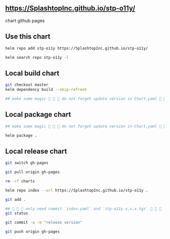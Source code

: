 ##  https://SplashtopInc.github.io/stp-o11y/
chart github pages

## Use this chart
```bash
helm repo add stp-o11y https://SplashtopInc.github.io/stp-o11y/

helm search repo stp-o11y -l
```

## Local build chart 
```bash
git checkout master
helm dependency build --skip-refresh

## make some magic 🚨 🚨 🚨 do not forget update version in Chart.yaml 🚨 🚨 🚨

```

## Local package chart 
```bash
## make some magic 🚨 🚨 🚨 do not forget update version in Chart.yaml 🚨 🚨 🚨

helm package .

```

## Local release chart 
```bash
git switch gh-pages

git pull origin gh-pages

rm -rf charts

helm repo index --url https://SplashtopInc.github.io/stp-o11y .

git add .

## 🚨 🚨 🚨 only need commit `index.yaml` and `stp-o11y-x.x.x.tgz` 🚨 🚨 🚨
git status

git commit -a -m "release version"

git push origin gh-pages
```